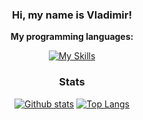<div align="center">

### Hi, my name is Vladimir!
**My programming languages:**
  
[![My Skills](https://skillicons.dev/icons?i=python,swift,github,html,javascript)]()
  
### Stats
  <a href="#">![Github stats](https://github-readme-stats.vercel.app/api?username=itstotallyjan&theme=blueberry&count_private=true&hide_border=true&line_height=20)</a>
  <a href="#">![Top Langs](https://github-readme-stats.vercel.app/api/top-langs/?username=vladimir-moskalenko&layout=compact&theme=blueberry&count_private=true&hide_border=tru)</a>
</div>
